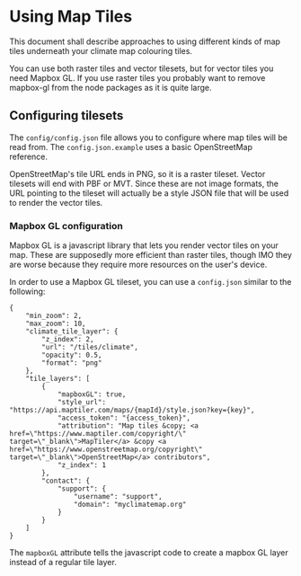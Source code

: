# Using Map Tiles

This document shall describe approaches to using different kinds of map
tiles underneath your climate map colouring tiles.

You can use both raster tiles and vector tilesets, but for vector tiles
you need Mapbox GL. If you use raster tiles you probably want to remove
mapbox-gl from the node packages as it is quite large.

## Configuring tilesets

The `config/config.json` file allows you to configure where map tiles will
be read from. The `config.json.example` uses a basic OpenStreetMap reference.

OpenStreetMap's tile URL ends in PNG, so it is a raster tileset. Vector tilesets
will end with PBF or MVT. Since these are not image formats, the URL pointing
to the tileset will actually be a style JSON file that will be used to render
the vector tiles.

### Mapbox GL configuration

Mapbox GL is a javascript library that lets you render vector tiles on your map.
These are supposedly more efficient than raster tiles, though IMO they are
worse because they require more resources on the user's device.

In order to use a Mapbox GL tileset, you can use a `config.json` similar to
the following:

```
{
    "min_zoom": 2,
    "max_zoom": 10,
    "climate_tile_layer": {
        "z_index": 2,
        "url": "/tiles/climate",
        "opacity": 0.5,
        "format": "png"
    },
    "tile_layers": [
        {
            "mapboxGL": true,
            "style_url": "https://api.maptiler.com/maps/{mapId}/style.json?key={key}",
            "access_token": "{access_token}",
            "attribution": "Map tiles &copy; <a href=\"https://www.maptiler.com/copyright/\" target=\"_blank\">MapTiler</a> &copy <a href=\"https://www.openstreetmap.org/copyright\" target=\"_blank\">OpenStreetMap</a> contributors",
            "z_index": 1
        },
        "contact": {
            "support": {
                "username": "support",
                "domain": "myclimatemap.org"
            }
        }
    ]
}
```

The `mapboxGL` attribute tells the javascript code to create a mapbox GL layer
instead of a regular tile layer.
